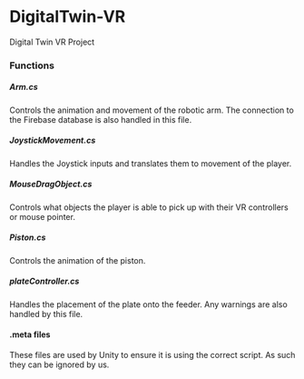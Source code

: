 # DigitalTwin-VR
Digital Twin VR Project

### Functions
##### Arm.cs
Controls the animation and movement of the robotic arm. 
The connection to the Firebase database is also handled in this file.
##### JoystickMovement.cs
Handles the Joystick inputs and translates them to movement of the player.
##### MouseDragObject.cs
Controls what objects the player is able to pick up with their VR controllers or mouse pointer.
##### Piston.cs
Controls the animation of the piston.
##### plateController.cs
Handles the placement of the plate onto the feeder. 
Any warnings are also handled by this file.

#### .meta files
These files are used by Unity to ensure it is using the correct script. As such they can be ignored by us.
